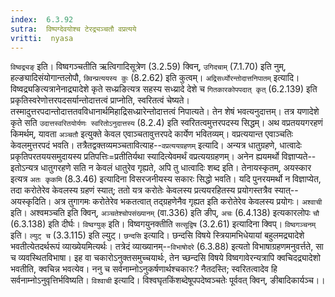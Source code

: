 ```yaml
---
index:  6.3.92
sutra:  विष्पग्देवयोश्च टेरद्र्यञ्चतौ वप्रत्यये
vritti:  nyasa
---
```


`विष्वद्र्यङ्` इति। विष्वगञ्चतीति ऋत्विगादिसूत्रेण (3.2.59) क्विन्, `उगिदचाम्` (7.1.70) इति नुम्, हल्ङ्यादिसंयोगान्तलोपौ, `क्विन्प्रत्ययस्य कुः` (8.2.62) इति कुत्वम्।
`अद्रिसर्ध्योरन्तोदात्तनिपातम्` इत्यादि। विष्वद्र्यङित्यत्रानेनाद्र्यादेशे कृते सध्य्रङित्यत्र सहस्य सध्य्रादे देशे च `गितकारकोपपदात् कृत्` (6.2.139) इति प्रकृतिस्वरेणोत्तरपदसर्यान्तोदात्तत्वं प्राप्नोति, स्वरितत्वं चेष्यते। तस्मादुत्तरपदान्तोदात्ततवविधानार्थमिहाद्रिसध्य्रारेन्तोदात्तत्वं निपात्यते। तेन शेषं भवत्यनुदात्तम्। तत्र यणादेशे कृते सति `उदात्तस्वरितयोर्यणः स्वरितोऽनुदात्तस्य` (8.2.4) इति स्वरितत्वमुत्तरपदस्य सिद्धम्।
अथ वप्रतययगरहणं किमर्थम्, यावता `अञ्चतौ` इत्युक्ते केवल एवाञ्चतावुत्तरपदे कार्येण भवितव्यम्। वप्रत्ययान्त एवाञ्चतिः केवलमुत्तरपदं भवति। तत्रैतद्वक्तव्यमञ्चतावित्याह--`वप्रत्ययग्रहणम्` इत्यादि। अन्यत्र धातुग्रहणे, धात्वादेः प्रकृतिपरतययसमुदायस्य प्रतिपत्तिः=प्रतीतिर्यथा स्यादित्येवमर्थं वप्रत्ययग्रहणम्। अनेन ह्ययमर्थो विज्ञाप्यते--इतोऽन्यत्र धातुगरहणे सति न केवलं धातुरेव गृह्यते, अपि तु धात्वादिः शब्द इति। तेनायस्कृतम्, अयस्कार इत्यत्र `अतः कृकमि` (8.3.46) इत्यादिना विसरजनीयस्य सकारः सिद्धो भवति। यदि पुनरयमर्थो न विज्ञाप्येत, तदा करोतेरेव केवलस्य ग्रहणं स्यात्; ततो यत्र करोतेः केवलस्य प्रत्ययरहितस्य प्रयोगस्तत्रैव स्यात्--अयस्कृदिति। अत्र तुगागमः करोतेरेव भकतत्वात् तद्ग्रहणेनैव गृह्यत इति करोतेरेव केवलस्य प्रयोगः। `अश्वाची` इति। अश्वमञ्चति इति क्विन्, `अञ्चतेश्चोपसंख्यानम्` (वा.336) इति ङीप्, `अचः` (6.4.138) इत्यकारलोपः `चौ` (6.3.138) इति दीर्घः। `विष्वग्युक्` इति। विष्वगयुनक्तीति `सत्सूद्विष` (3.2.61) इत्यादिना क्विप्। `विष्वगञ्चनम्` इति। `ल्युट् च` (3.3.115) इति ल्युट्।
`छन्दसि` इत्यादि। छन्दसि विषये स्त्रियामभिधेयायां बहुलमद्र्यादेशे भवतीत्येतदर्थरूपं व्याख्येयमित्यर्थः। तत्रेदं व्याख्यानम्--`विभाषोदरे` (6.3.88) इत्यतो विभाषाग्रहणमनुवर्त्तते, सा च व्यवस्थितविभाषा। इह वा चकारोऽनुक्तसमुच्चयार्थः, तेन च्छन्दसि विषये विष्वगावेरन्यत्रापि क्वचिदद्र्यादेशो भवतीति, क्वचिन्न भवत्येव। ननु च सर्वनाम्नोऽनुकर्षणार्थश्चकारः? नैतदस्ति; स्वरितत्वादेव हि सर्वनाम्नोऽनुवृत्तिर्भविष्यति। `विश्वाची` इत्यादि। विश्वघृतकिंशब्देषूपपदेष्वञ्चतेः पूर्ववत् क्विन्, ङीबादिकार्यञ्च।।

